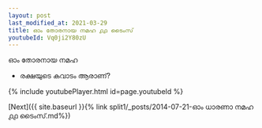 ```yaml
---
layout: post
last_modified_at: 2021-03-29
title: ഓം തോരനായ നമഹ ൧൧ ടൈംസ്
youtubeId: Vq0ji2Y80zU
---
```

 
 
 ഓം തോരനായ നമഹ 
 
 -  രക്ഷയുടെ കവാടം ആരാണ്? 
 
  
 
  
 
 
 
 
 
 


{% include youtubePlayer.html id=page.youtubeId %}
 
[Next]({{ site.baseurl }}{% link  split1/_posts/2014-07-21-ഓം ധാരണാ നമഹ ൧൧ ടൈംസ്.md%})
 
